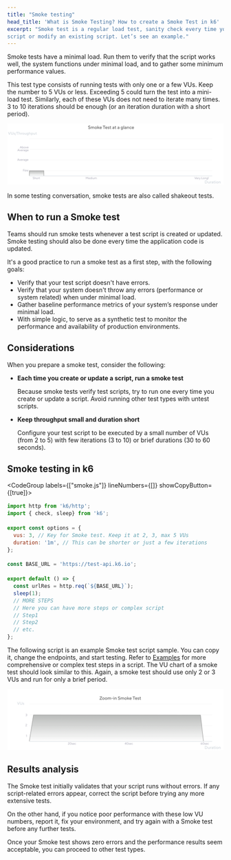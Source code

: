 ```yaml
---
title: "Smoke testing"
head_title: 'What is Smoke Testing? How to create a Smoke Test in k6'
excerpt: "Smoke test is a regular load test, sanity check every time you write a new
script or modify an existing script. Let’s see an example."
---
```


Smoke tests have a minimal load.
Run them to verify that the script works well, the system functions under minimal load, and to gather some minimum performance values.

This test type consists of running tests with only one or a few VUs. Keep the number to 5 VUs or less. Exceeding 5 could turn the test into a mini-load test.
Similarly, each of these VUs does not need to iterate many times. 3 to 10 iterations should be enough (or an iteration duration with a short period).

![Overview of a smoke test](images/chart-smoke-test-overview.png)

In some testing conversation, smoke tests are also called shakeout tests.

## When to run a Smoke test

Teams should run smoke tests whenever a test script is created or updated. Smoke testing should also be done every time the application code is updated.

It's a good practice to run a smoke test as a first step, with the following goals: 

- Verify that your test script doesn't have errors.
- Verify that your system doesn't throw any errors (performance or system related) when under minimal load.
- Gather baseline performance metrics of your system’s response under minimal load.
- With simple logic, to serve as a synthetic test to monitor the performance and availability of production environments.

## Considerations 

When you prepare a smoke test, consider the following:


- **Each time you create or update a script, run a smoke test**

  Because smoke tests verify test scripts, try to run one every time you create or update a script. Avoid running other test types with untest scripts.

- **Keep throughput small and duration short**
  
  Configure your test script to be executed by a small number of VUs (from 2 to 5) with few iterations (3 to 10) or brief durations (30 to 60 seconds).

## Smoke testing in k6

<CodeGroup labels={["smoke.js"]} lineNumbers={[]} showCopyButton={[true]}>

```javascript
import http from 'k6/http';
import { check, sleep} from 'k6';

export const options = {
  vus: 3, // Key for Smoke test. Keep it at 2, 3, max 5 VUs
  duration: '1m', // This can be shorter or just a few iterations
};

const BASE_URL = 'https://test-api.k6.io';

export default () => {
  const urlRes = http.req(`${BASE_URL}`);
  sleep(1);
  // MORE STEPS
  // Here you can have more steps or complex script
  // Step1
  // Step2
  // etc.
};

```

</CodeGroup>


The following script is an example Smoke test script sample. You can copy it, change the endpoints, and start testing.  Refer to [Examples](/examples) for more comprehensive or complex test steps in a script.
The VU chart of a smoke test should look similar to this.  Again, a smoke test should use only 2 or 3 VUs and run for only a brief period.

![The shape of the smoke test as configured in the preceding script](images/chart-smoke-test-k6-script-example.png)

## Results analysis

The Smoke test initially validates that your script runs without errors. If any script-related errors appear, correct the script before trying any more extensive tests.

On the other hand, if you notice poor performance with these low VU numbers, report it, fix your environment, and try again with a Smoke test before any further tests.

Once your Smoke test shows zero errors and the performance results seem acceptable, you can proceed to other test types.


